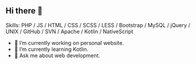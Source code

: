 ## Hi there 👋

Skills: PHP / JS / HTML / CSS / SCSS / LESS / Bootstrap / MySQL / jQuery / UNIX / GitHub / SVN / Apache / Kotlin / NativeScript

- 🔭 I’m currently working on personal website.
- 🌱 I’m currently learning Kotlin.
- 💬 Ask me about web development.

<!--
Here are some ideas to get you started:

- 🔭 I’m currently working on personal website.
- 🌱 I’m currently learning Kotlin.
- 👯 I’m looking to collaborate on ...
- 🤔 I’m looking for help with ...
- 💬 Ask me about web development.
- 📫 How to reach me: ...
- 😄 Pronouns: ...
- ⚡ Fun fact: ...
-->
